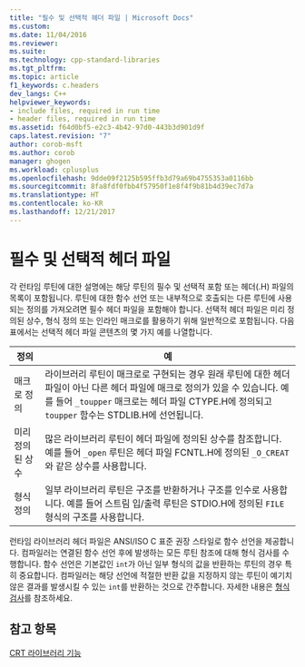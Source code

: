 ```yaml
---
title: "필수 및 선택적 헤더 파일 | Microsoft Docs"
ms.custom: 
ms.date: 11/04/2016
ms.reviewer: 
ms.suite: 
ms.technology: cpp-standard-libraries
ms.tgt_pltfrm: 
ms.topic: article
f1_keywords: c.headers
dev_langs: C++
helpviewer_keywords:
- include files, required in run time
- header files, required in run time
ms.assetid: f64d0bf5-e2c3-4b42-97d0-443b3d901d9f
caps.latest.revision: "7"
author: corob-msft
ms.author: corob
manager: ghogen
ms.workload: cplusplus
ms.openlocfilehash: 9dde09f2125b595ffb3d79a69b4755353a0116bb
ms.sourcegitcommit: 8fa8fdf0fbb4f57950f1e8f4f9b81b4d39ec7d7a
ms.translationtype: HT
ms.contentlocale: ko-KR
ms.lasthandoff: 12/21/2017
---
```

# <a name="required-and-optional-header-files"></a>필수 및 선택적 헤더 파일
각 런타임 루틴에 대한 설명에는 해당 루틴의 필수 및 선택적 포함 또는 헤더(.H) 파일의 목록이 포함됩니다. 루틴에 대한 함수 선언 또는 내부적으로 호출되는 다른 루틴에 사용되는 정의를 가져오려면 필수 헤더 파일을 포함해야 합니다. 선택적 헤더 파일은 미리 정의된 상수, 형식 정의 또는 인라인 매크로를 활용하기 위해 일반적으로 포함됩니다. 다음 표에서는 선택적 헤더 파일 콘텐츠의 몇 가지 예를 나열합니다.  
  
|정의|예|  
|----------------|-------------|  
|매크로 정의|라이브러리 루틴이 매크로로 구현되는 경우 원래 루틴에 대한 헤더 파일이 아닌 다른 헤더 파일에 매크로 정의가 있을 수 있습니다. 예를 들어 `_toupper` 매크로는 헤더 파일 CTYPE.H에 정의되고 `toupper` 함수는 STDLIB.H에 선언됩니다.|  
|미리 정의된 상수|많은 라이브러리 루틴이 헤더 파일에 정의된 상수를 참조합니다. 예를 들어 `_open` 루틴은 헤더 파일 FCNTL.H에 정의된 `_O_CREAT`와 같은 상수를 사용합니다.|  
|형식 정의|일부 라이브러리 루틴은 구조를 반환하거나 구조를 인수로 사용합니다. 예를 들어 스트림 입/출력 루틴은 STDIO.H에 정의된 `FILE` 형식의 구조를 사용합니다.|  
  
 런타임 라이브러리 헤더 파일은 ANSI/ISO C 표준 권장 스타일로 함수 선언을 제공합니다. 컴파일러는 연결된 함수 선언 후에 발생하는 모든 루틴 참조에 대해 형식 검사를 수행합니다. 함수 선언은 기본값인 `int`가 아닌 일부 형식의 값을 반환하는 루틴의 경우 특히 중요합니다. 컴파일러는 해당 선언에 적절한 반환 값을 지정하지 않는 루틴이 예기치 않은 결과를 발생시킬 수 있는 `int`를 반환하는 것으로 간주합니다. 자세한 내용은 [형식 검사](../c-runtime-library/type-checking-crt.md)를 참조하세요.  
  
## <a name="see-also"></a>참고 항목  
 [CRT 라이브러리 기능](../c-runtime-library/crt-library-features.md)
